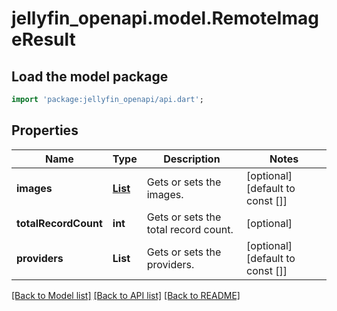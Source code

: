 # jellyfin_openapi.model.RemoteImageResult

## Load the model package
```dart
import 'package:jellyfin_openapi/api.dart';
```

## Properties
Name | Type | Description | Notes
------------ | ------------- | ------------- | -------------
**images** | [**List<RemoteImageInfo>**](RemoteImageInfo.md) | Gets or sets the images. | [optional] [default to const []]
**totalRecordCount** | **int** | Gets or sets the total record count. | [optional] 
**providers** | **List<String>** | Gets or sets the providers. | [optional] [default to const []]

[[Back to Model list]](../README.md#documentation-for-models) [[Back to API list]](../README.md#documentation-for-api-endpoints) [[Back to README]](../README.md)


